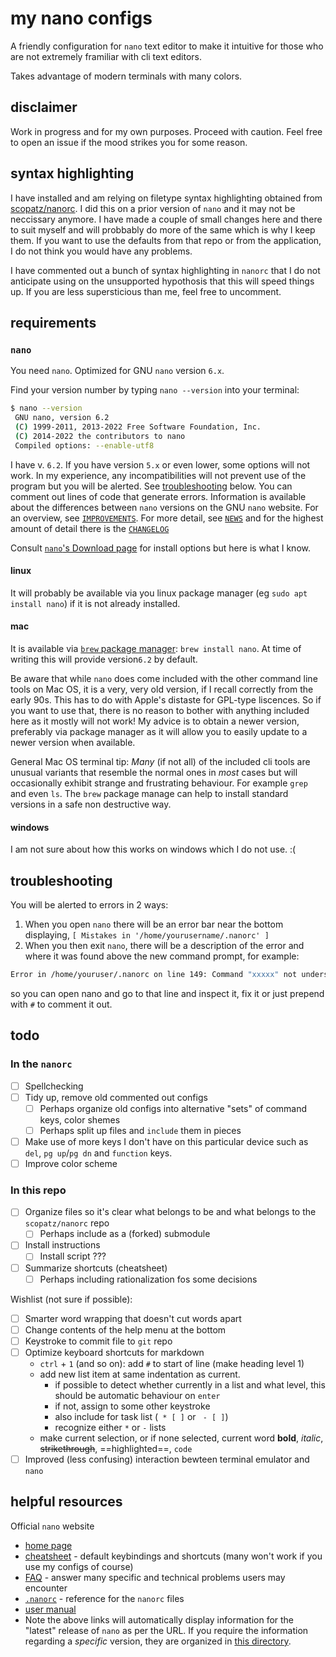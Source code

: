 # my nano configs

A friendly configuration for `nano` text editor to make it intuitive for those who are not extremely framiliar with cli text editors. 

Takes advantage of modern terminals with many colors. 

## disclaimer

Work in progress and for my own purposes. Proceed with caution. Feel free to open an issue if the mood strikes you for some reason. 

## syntax highlighting

I have installed and am relying on filetype syntax highlighting obtained from [scopatz/nanorc](https://github.com/scopatz/nanorc). I did this on a prior version of `nano` and it may not be neccissary anymore. I have made a couple of small changes here and there to suit myself and will probbably do more of the same which is why I keep them. If you want to use the defaults from that repo or from the application, I do not think you would have any problems. 

I have commented out a bunch of syntax highlighting in `nanorc` that I do not anticipate using on the unsupported hypothosis that this will speed things up. If you are less supersticious than me, feel free to uncomment. 

## requirements

### `nano`

You need `nano`. Optimized for GNU `nano` version `6.x`. 

Find your version number by typing `nano --version` into your terminal:

```bash
$ nano --version
 GNU nano, version 6.2
 (C) 1999-2011, 2013-2022 Free Software Foundation, Inc.
 (C) 2014-2022 the contributors to nano
 Compiled options: --enable-utf8
```
I have v. `6.2`. If you have version `5.x` or even lower, some options will not work. In my experience, any incompatibilities will not prevent use of the program but you will be alerted. See [troubleshooting](#troubleshooting) below. You can comment out lines of code that generate errors. 
Information is available about the differences between `nano` versions on the GNU `nano` website. For an overview, see [`IMPROVEMENTS`](https://nano-editor.org/dist/latest/IMPROVEMENTS). For more detail, see [`NEWS`](https://nano-editor.org/dist/latest/NEWS) and for the highest amount of detail there is the [`CHANGELOG`](https://nano-editor.org/dist/latest/ChangeLog)

Consult [`nano`'s Download page](https://nano-editor.org/download.php) for install options but here is what I know. 

#### linux

It will probably be available via you linux package manager (eg `sudo apt install nano`) if it is not already installed. 

#### mac

It is available via [`brew` package manager](https://brew.sh): `brew install nano`. At time of writing this will provide version`6.2` by default.

Be aware that while `nano` does come included with the other command line tools on Mac OS, it is a very, very old version, if I recall correctly from the early 90s. This has to do with Apple's distaste for GPL-type liscences. So if you want to use that, there is no reason to bother with anything included here as it mostly will not work! My advice is to obtain a newer version, preferably via package manager as it will allow you to easily update to a newer version when available. 

General Mac OS terminal tip: *Many* (if not all) of the included cli tools are unusual variants that resemble the normal ones in *most* cases but will occasionally exhibit strange and frustrating behaviour. For example `grep` and even `ls`. The `brew` package manage can help to install standard versions in a safe non destructive way.

#### windows 

I am not sure about how this works on windows which I do not use. :(

## troubleshooting

You will be alerted to errors in 2 ways:

 1. When you open `nano` there will be an error bar near the bottom displaying, `[ Mistakes in '/home/yourusername/.nanorc' ]`
 2. When you then exit `nano`, there will be a description of the error and where it was found above the new command prompt, for example:

```bash
Error in /home/youruser/.nanorc on line 149: Command "xxxxx" not understood
```
 so you can open nano and go to that line and inspect it, fix it or just prepend with `#` to comment it out.

## todo

### In the `nanorc`

 * [ ] Spellchecking
 * [ ] Tidy up, remove old commented out configs
 	* [ ] Perhaps organize old configs into alternative "sets" of command keys, color shemes
 	* [ ] Perhaps split up files and `include` them in pieces
 * [ ] Make use of more keys I don't have on this particular device such as `del`, `pg up`/`pg dn` and `function` keys. 
 * [ ] Improve color scheme

### In this repo

 * [ ] Organize files so it's clear what belongs to be and what belongs to the `scopatz/nanorc` repo
 	* [ ] Perhaps include as a (forked) submodule
 * [ ] Install instructions
 	* [ ] Install script ???
 * [ ] Summarize shortcuts (cheatsheet)
 	* [ ] Perhaps including rationalization fos some decisions

Wishlist (not sure if possible):

 * [ ] Smarter word wrapping that doesn't cut words apart
 * [ ] Change contents of the help menu at the bottom
 * [ ] Keystroke to commit file to `git` repo
 * [ ] Optimize keyboard shortcuts for markdown
 	* `ctrl` + `1` (and so on): add `#` to start of line (make heading level 1)
 	* add new list item at same indentation as current.
 		* if possible to detect whether currently in a list and what level, this should be automatic behaviour on `enter`
 		* if not, assign to some other keystroke
 		* also include for task list (` * [ ]` or ` - [ ]`)
 		* recognize either ` * ` or ` - ` lists
 	* make current selection, or if none selected, current word **bold**, *italic*, ~~strikethrough~~, ==highlighted==, `code`
 * [ ] Improved (less confusing) interaction bewteen terminal emulator and `nano`

## helpful resources

Official `nano` website

 * [home page](https://nano-editor.org/)
 * [cheatsheet](https://nano-editor.org/dist/latest/cheatsheet.html) - default keybindings and shortcuts (many won't work if you use my configs of course)
 * [FAQ](https://nano-editor.org/dist/latest/faq.html) - answer many specific and technical problems users may encounter
 * [`.nanorc`](https://nano-editor.org/dist/latest/nanorc.5.html) - reference for the `nanorc` files
 * [user manual](https://nano-editor.org/dist/latest/nano.html)
 * Note the above links will automatically display information for the "latest" release of `nano` as per the URL. If you require the information regarding a *specific* version, they are organized in [this directory](https://nano-editor.org/dist/). 


















